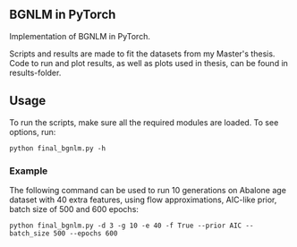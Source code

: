 ## BGNLM in PyTorch
Implementation of BGNLM in PyTorch.

Scripts and results are made to fit the datasets from my Master's thesis. Code to run and plot results, as well as plots used in thesis, can be found in results-folder.

## Usage
To run the scripts, make sure all the required modules are loaded.
To see options, run:
```
python final_bgnlm.py -h
```

### Example
The following command can be used to run 10 generations on Abalone age dataset with 40 extra features, using flow approximations, AIC-like prior, batch size of 500 and 600 epochs:

```
python final_bgnlm.py -d 3 -g 10 -e 40 -f True --prior AIC --batch_size 500 --epochs 600
```
